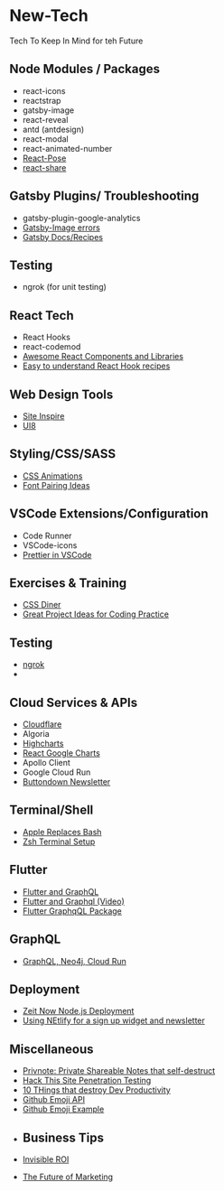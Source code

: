# New-Tech

Tech To Keep In Mind for teh Future

## Node Modules / Packages

- react-icons
- reactstrap
- gatsby-image
- react-reveal
- antd (antdesign)
- react-modal
- react-animated-number
- [React-Pose][9]
- [react-share][12]

## Gatsby Plugins/ Troubleshooting

- gatsby-plugin-google-analytics
- [Gatsby-Image errors][27]
- [Gatsby Docs/Recipes][34]

## Testing

- ngrok (for unit testing)

## React Tech

- React Hooks
- react-codemod
- [Awesome React Components and Libraries][2]
- [Easy to understand React Hook recipes][19]

## Web Design Tools

- [Site Inspire][1]
- [UI8][23]

## Styling/CSS/SASS

- [CSS Animations][8]
- [Font Pairing Ideas][21]

## VSCode Extensions/Configuration

- Code Runner
- VSCode-icons
- [Prettier in VSCode][13]

## Exercises & Training

- [CSS Diner][3]
- [Great Project Ideas for Coding Practice][30]

## Testing

- [ngrok][4]
-

## Cloud Services & APIs

- [Cloudflare][5]
- Algoria
- [Highcharts][6]
- [React Google Charts][7]
- Apollo Client
- Google Cloud Run
- [Buttondown Newsletter][28]

## Terminal/Shell

- [Apple Replaces Bash][10]
- [Zsh Terminal Setup][11]

## Flutter

- [Flutter and GraphQL][14]
- [Flutter and Graphql (Video)][15]
- [Flutter GraphqQL Package][16]

## GraphQL

- [GraphQL, Neo4j, Cloud Run][17]

## Deployment

- [Zeit Now Node.js Deployment][18]
- [Using NEtlify for a sign up widget and newsletter][29]

## Miscellaneous

- [Privnote: Private Shareable Notes that self-destruct][22]
- [Hack This Site Penetration Testing][24]
- [10 THings that destroy Dev Productivity][31]
- [Github Emoji API ][32]
- [Github Emoji Example][33]

* ## Business Tips

* [Invisible ROI][25]
* [The Future of Marketing][26]

<!--! Links -->

[1]: https://www.siteinspire.com
[2]: https://github.com/brillout/awesome-react-components
[3]: https://flukeout.github.io
[4]: https://ngrok.com
[5]: https://support.cloudflare.com/hc/en-us/articles/205177068-How-does-Cloudflare-work-
[6]: https://www.highcharts.com/
[7]: https://react-google-charts.com/
[8]: https://codepen.io/Kseso/pen/bfzjC
[9]: https://popmotion.io/pose/learn/install/
[10]: https://www.theverge.com/2019/6/4/18651872/apple-macos-catalina-zsh-bash-shell-replacement-features
[11]: https://dev.to/aspittel/my-terminal-setup-iterm2--zsh--30lm
[12]: https://github.com/nygardk/react-share
[13]: https://glebbahmutov.com/blog/configure-prettier-in-vscode/#integrate-eslint-in-vscode

<!-- Flutter Stuff Below -->

[14]: https://medium.com/flutter-community/graphql-with-flutter-d974abcd2ccc
[15]: https://www.youtube.com/watch?v=Re7FPa3wzN0#action=share
[16]: https://pub.dev/packages/graphql_flutter

<!-- GraphQL -->

[17]: https://medium.com/google-cloud/secure-graphql-apis-in-minutes-with-google-cloud-run-and-grand-stack-97d050dbc744

<!-- Deployment -->

[18]: https://zeit.co/
[19]: https://usehooks.com/
[20]: https://ngrok.com/

<!-- Font Ideas -->

[21]: https://fontpair.co/

<!-- miscellaneous -->

[22]: https://privnote.com/
[23]: https://ui8.net/
[24]: https://www.hackthissite.org/
[29]: https://css-tricks.com/using-netlify-forms-and-netlify-functions-to-build-an-email-sign-up-widget/
[31]: https://medium.com/hackernoon/top-12-things-that-destroy-developer-productivity-2ddf0abc190
[32]: https://api.github.com/emojis
[33]: https://github-emoji-list.herokuapp.com/

<!-- Business -->

[25]: https://www.entrepreneur.com/article/309727
[26]: https://www.entrepreneur.com/article/302144

<!-- Gatsby -->

[27]: https://theleakycauldronblog.com/blog/problems-with-gatsby-image-and-their-workarounds/

 <!-- 
  -->

[28]: https://buttondown.email/
[30]: https://medium.com/better-programming/heres-a-list-of-app-ideas-you-could-start-coding-today-b5f33f94a42e

<!-- Gatsby -->

[34]: https://github.com/gatsbyjs/gatsby/tree/master/docs/docs
